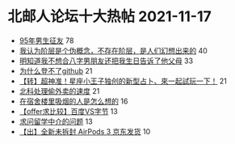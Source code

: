 # 北邮人论坛十大热帖 2021-11-17

- [95年男生征友](https://bbs.byr.cn/article/Friends/2010211) 78
- [我认为阶层是个伪概念，不存在阶层，是人们幻想出来的](https://bbs.byr.cn/article/Talking/6313038) 40
- [明知道我不想合八字男朋友还把我生日告诉了他父母](https://bbs.byr.cn/article/Feeling/3180321) 33
- [为什么登不了github](https://bbs.byr.cn/article/BUPTNet/106318) 21
- [【转】超神准！星座小王子独创的新型占卜、來一起試玩一下！](https://bbs.byr.cn/article/Constellations/326533) 21
- [北科处理偷外卖的速度](https://bbs.byr.cn/article/Picture/3305694) 21
- [在宿舍楼里吸烟的人是怎么想的](https://bbs.byr.cn/article/Environment/104567) 16
- [【offer求比较】百度VS字节](https://bbs.byr.cn/article/Job/2148346) 13
- [求问留学中介的问题](https://bbs.byr.cn/article/GoAbroad/381167) 13
- [【出】全新未拆封 AirPods 3 京东发货](https://bbs.byr.cn/article/DigiLife/316939) 10


